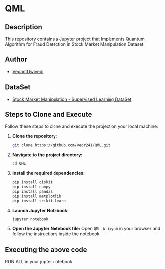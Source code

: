 # QML

## Description
This repository contains a Jupyter project that Implements Quantum Algorithm for Fraud Detection in Stock Market Manipulation Dataset
## Author
- [VedantDwivedi](https://github.com/vedr241)
  
## DataSet 
- [Stock Market Manipulation - Supervised Learning DataSet](https://www.kaggle.com/code/neeoon/stock-market-manipulation-supervised-learning/input)
  
## Steps to Clone and Execute
Follow these steps to clone and execute the project on your local machine:

1. **Clone the repository:**
    ```bash
    git clone https://github.com/vedr241/QML.git
    ```

2. **Navigate to the project directory:**
    ```bash
    cd QML
    ```

4. **Install the required dependencies:**
    ```bash
    pip install qiskit
    pip install numpy
    pip install pandas
    pip install matplotlib
    pip install scikit-learn
    ```

5. **Launch Jupyter Notebook:**
    ```bash
    jupyter notebook
    ```
6. **Open the Jupyter Notebook file:**
    Open `QML_A.ipynb` in your browser and follow the instructions inside the notebook.

## Executing the above code
RUN ALL in your jupter notebook 
